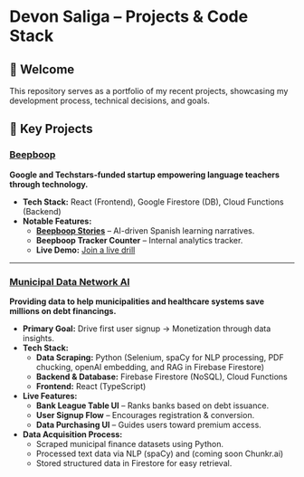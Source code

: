 # Devon Saliga – Projects & Code Stack

## 👋 Welcome
This repository serves as a portfolio of my recent projects, showcasing my development process, technical decisions, and goals. 

## 📌 Key Projects

### <a href="https://speak.beepboop.us" target="_blank">Beepboop</a>
**Google and Techstars-funded startup empowering language teachers through technology.**
- **Tech Stack:** React (Frontend), Google Firestore (DB), Cloud Functions (Backend)
- **Notable Features:**
  - **<a href="https://friends.beepboop.us/stories" target="_blank">Beepboop Stories</a>** – AI-driven Spanish learning narratives.
  - **Beepboop Tracker Counter** – Internal analytics tracker.
  - **Live Demo:** <a href="https://speak.beepboop.us" target="_blank">Join a live drill</a>


---

### <a href="https://mudan.ai" target="_blank">Municipal Data Network AI</a>
**Providing data to help municipalities and healthcare systems save millions on debt financings.**
- **Primary Goal:** Drive first user signup → Monetization through data insights.
- **Tech Stack:** 
  - **Data Scraping:** Python (Selenium, spaCy for NLP processing, PDF chucking, openAI embedding, and RAG in Firebase Firestore)
  - **Backend & Database:** Firebase Firestore (NoSQL), Cloud Functions
  - **Frontend:** React (TypeScript)
- **Live Features:**
  - **Bank League Table UI** – Ranks banks based on debt issuance.
  - **User Signup Flow** – Encourages registration & conversion.
  - **Data Purchasing UI** – Guides users toward premium access.
- **Data Acquisition Process:**
  - Scraped municipal finance datasets using Python.
  - Processed text data via NLP (spaCy) and (coming soon Chunkr.ai)
  - Stored structured data in Firestore for easy retrieval.
    
